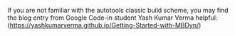 If you are not familiar with the autotools classic build scheme,
you may find the blog entry from Google Code-in student Yash Kumar Verma
helpful: (https://yashkumarverma.github.io/Getting-Started-with-MBDyn/)
